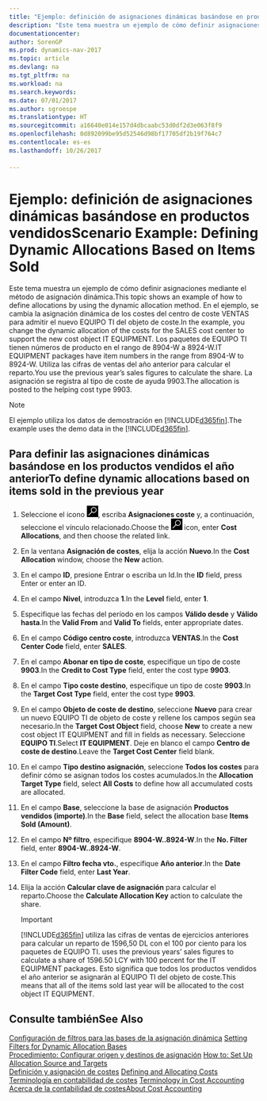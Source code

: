 ```yaml
---
title: "Ejemplo: definición de asignaciones dinámicas basándose en productos vendidos"
description: "Este tema muestra un ejemplo de cómo definir asignaciones mediante el método de asignación dinámica. En el ejemplo, se cambia la asignación dinámica de los costes del centro de coste VENTAS para admitir el nuevo EQUIPO TI del objeto de coste. Los paquetes de EQUIPO TI tienen números de producto en el rango de 8904-W a 8924-W. Utiliza las cifras de ventas del año anterior para calcular el reparto. La asignación se registra al tipo de coste de ayuda 9903."
documentationcenter: 
author: SorenGP
ms.prod: dynamics-nav-2017
ms.topic: article
ms.devlang: na
ms.tgt_pltfrm: na
ms.workload: na
ms.search.keywords: 
ms.date: 07/01/2017
ms.author: sgroespe
ms.translationtype: HT
ms.sourcegitcommit: a16640e014e157d4dbcaabc53d0df2d3e063f8f9
ms.openlocfilehash: 0d892099be95d52546d98bf17705df2b19f764c7
ms.contentlocale: es-es
ms.lasthandoff: 10/26/2017

---
```

# <a name="scenario-example-defining-dynamic-allocations-based-on-items-sold"></a><span data-ttu-id="f1a1f-107">Ejemplo: definición de asignaciones dinámicas basándose en productos vendidos</span><span class="sxs-lookup"><span data-stu-id="f1a1f-107">Scenario Example: Defining Dynamic Allocations Based on Items Sold</span></span>
<span data-ttu-id="f1a1f-108">Este tema muestra un ejemplo de cómo definir asignaciones mediante el método de asignación dinámica.</span><span class="sxs-lookup"><span data-stu-id="f1a1f-108">This topic shows an example of how to define allocations by using the dynamic allocation method.</span></span> <span data-ttu-id="f1a1f-109">En el ejemplo, se cambia la asignación dinámica de los costes del centro de coste VENTAS para admitir el nuevo EQUIPO TI del objeto de coste.</span><span class="sxs-lookup"><span data-stu-id="f1a1f-109">In the example, you change the dynamic allocation of the costs for the SALES cost center to support the new cost object IT EQUIPMENT.</span></span> <span data-ttu-id="f1a1f-110">Los paquetes de EQUIPO TI tienen números de producto en el rango de 8904-W a 8924-W.</span><span class="sxs-lookup"><span data-stu-id="f1a1f-110">IT EQUIPMENT packages have item numbers in the range from 8904-W to 8924-W.</span></span> <span data-ttu-id="f1a1f-111">Utiliza las cifras de ventas del año anterior para calcular el reparto.</span><span class="sxs-lookup"><span data-stu-id="f1a1f-111">You use the previous year’s sales figures to calculate the share.</span></span> <span data-ttu-id="f1a1f-112">La asignación se registra al tipo de coste de ayuda 9903.</span><span class="sxs-lookup"><span data-stu-id="f1a1f-112">The allocation is posted to the helping cost type 9903.</span></span>  

> [!NOTE]  
>  <span data-ttu-id="f1a1f-113">El ejemplo utiliza los datos de demostración en [!INCLUDE[d365fin](includes/d365fin_md.md)].</span><span class="sxs-lookup"><span data-stu-id="f1a1f-113">The example uses the demo data in the [!INCLUDE[d365fin](includes/d365fin_md.md)].</span></span>  

## <a name="to-define-dynamic-allocations-based-on-items-sold-in-the-previous-year"></a><span data-ttu-id="f1a1f-114">Para definir las asignaciones dinámicas basándose en los productos vendidos el año anterior</span><span class="sxs-lookup"><span data-stu-id="f1a1f-114">To define dynamic allocations based on items sold in the previous year</span></span>  

1.  <span data-ttu-id="f1a1f-115">Seleccione el icono ![Buscar página o informe](media/ui-search/search_small.png "icono Buscar página o informe"), escriba **Asignaciones coste** y, a continuación, seleccione el vínculo relacionado.</span><span class="sxs-lookup"><span data-stu-id="f1a1f-115">Choose the ![Search for Page or Report](media/ui-search/search_small.png "Search for Page or Report icon") icon, enter **Cost Allocations**, and then choose the related link.</span></span>  
2.  <span data-ttu-id="f1a1f-116">En la ventana **Asignación de costes**, elija la acción **Nuevo**.</span><span class="sxs-lookup"><span data-stu-id="f1a1f-116">In the **Cost Allocation** window, choose the **New** action.</span></span>  
3.  <span data-ttu-id="f1a1f-117">En el campo **ID**, presione Entrar o escriba un Id.</span><span class="sxs-lookup"><span data-stu-id="f1a1f-117">In the **ID** field, press Enter or enter an ID.</span></span>  
4.  <span data-ttu-id="f1a1f-118">En el campo **Nivel**, introduzca **1**.</span><span class="sxs-lookup"><span data-stu-id="f1a1f-118">In the **Level** field, enter **1**.</span></span>  
5.  <span data-ttu-id="f1a1f-119">Especifique las fechas del período en los campos **Válido desde** y **Válido hasta**.</span><span class="sxs-lookup"><span data-stu-id="f1a1f-119">In the **Valid From** and **Valid To** fields, enter appropriate dates.</span></span>  
6.  <span data-ttu-id="f1a1f-120">En el campo **Código centro coste**, introduzca **VENTAS**.</span><span class="sxs-lookup"><span data-stu-id="f1a1f-120">In the **Cost Center Code** field, enter **SALES**.</span></span>  
7.  <span data-ttu-id="f1a1f-121">En el campo **Abonar en tipo de coste**, especifique un tipo de coste **9903**.</span><span class="sxs-lookup"><span data-stu-id="f1a1f-121">In the **Credit to Cost Type** field, enter the cost type **9903**.</span></span>  
8.  <span data-ttu-id="f1a1f-122">En el campo **Tipo coste destino**, especifique un tipo de coste **9903**.</span><span class="sxs-lookup"><span data-stu-id="f1a1f-122">In the **Target Cost Type** field, enter the cost type **9903**.</span></span>  
9. <span data-ttu-id="f1a1f-123">En el campo **Objeto de coste de destino**, seleccione **Nuevo** para crear un nuevo EQUIPO TI de objeto de coste y rellene los campos según sea necesario.</span><span class="sxs-lookup"><span data-stu-id="f1a1f-123">In the **Target Cost Object** field, choose **New** to create a new cost object IT EQUIPMENT and fill in fields as necessary.</span></span> <span data-ttu-id="f1a1f-124">Seleccione **EQUIPO TI**.</span><span class="sxs-lookup"><span data-stu-id="f1a1f-124">Select **IT EQUIPMENT**.</span></span> <span data-ttu-id="f1a1f-125">Deje en blanco el campo **Centro de coste de destino**.</span><span class="sxs-lookup"><span data-stu-id="f1a1f-125">Leave the **Target Cost Center** field blank.</span></span>  
10. <span data-ttu-id="f1a1f-126">En el campo **Tipo destino asignación**, seleccione **Todos los costes** para definir cómo se asignan todos los costes acumulados.</span><span class="sxs-lookup"><span data-stu-id="f1a1f-126">In the **Allocation Target Type** field, select **All Costs** to define how all accumulated costs are allocated.</span></span>  
11. <span data-ttu-id="f1a1f-127">En el campo **Base**, seleccione la base de asignación **Productos vendidos (importe)**.</span><span class="sxs-lookup"><span data-stu-id="f1a1f-127">In the **Base** field, select the allocation base **Items Sold (Amount)**.</span></span>  
12. <span data-ttu-id="f1a1f-128">En el campo **Nº filtro**, especifique **8904-W..8924-W**.</span><span class="sxs-lookup"><span data-stu-id="f1a1f-128">In the **No. Filter** field, enter **8904-W..8924-W**.</span></span>  
13. <span data-ttu-id="f1a1f-129">En el campo **Filtro fecha vto.**, especifique **Año anterior**.</span><span class="sxs-lookup"><span data-stu-id="f1a1f-129">In the **Date Filter Code** field, enter **Last Year**.</span></span>  
14. <span data-ttu-id="f1a1f-130">Elija la acción **Calcular clave de asignación** para calcular el reparto.</span><span class="sxs-lookup"><span data-stu-id="f1a1f-130">Choose the **Calculate Allocation Key** action to calculate the share.</span></span>  

    > [!IMPORTANT]  
    >  [!INCLUDE[d365fin](includes/d365fin_md.md)]<span data-ttu-id="f1a1f-131"> utiliza las cifras de ventas de ejercicios anteriores para calcular un reparto de 1596,50 DL con el 100 por ciento para los paquetes de EQUIPO TI.</span><span class="sxs-lookup"><span data-stu-id="f1a1f-131"> uses the previous years’ sales figures to calculate a share of 1596.50 LCY with 100 percent for the IT EQUIPMENT packages.</span></span> <span data-ttu-id="f1a1f-132">Esto significa que todos los productos vendidos el año anterior se asignarán al EQUIPO TI del objeto de coste.</span><span class="sxs-lookup"><span data-stu-id="f1a1f-132">This means that all of the items sold last year will be allocated to the cost object IT EQUIPMENT.</span></span>  

## <a name="see-also"></a><span data-ttu-id="f1a1f-133">Consulte también</span><span class="sxs-lookup"><span data-stu-id="f1a1f-133">See Also</span></span>  
 <span data-ttu-id="f1a1f-134">[Configuración de filtros para las bases de la asignación dinámica](finance-setting-filters-for-dynamic-allocation-bases.md) </span><span class="sxs-lookup"><span data-stu-id="f1a1f-134">[Setting Filters for Dynamic Allocation Bases](finance-setting-filters-for-dynamic-allocation-bases.md) </span></span>  
 <span data-ttu-id="f1a1f-135">[Procedimiento: Configurar origen y destinos de asignación](finance-how-to-set-up-allocation-source-and-targets.md) </span><span class="sxs-lookup"><span data-stu-id="f1a1f-135">[How to: Set Up Allocation Source and Targets](finance-how-to-set-up-allocation-source-and-targets.md) </span></span>  
 <span data-ttu-id="f1a1f-136">[Definición y asignación de costes](finance-define-and-allocate-costs.md) </span><span class="sxs-lookup"><span data-stu-id="f1a1f-136">[Defining and Allocating Costs](finance-define-and-allocate-costs.md) </span></span>  
 <span data-ttu-id="f1a1f-137">[Terminología en contabilidad de costes](finance-terminology-in-cost-accounting.md) </span><span class="sxs-lookup"><span data-stu-id="f1a1f-137">[Terminology in Cost Accounting](finance-terminology-in-cost-accounting.md) </span></span>  
 [<span data-ttu-id="f1a1f-138">Acerca de la contabilidad de costes</span><span class="sxs-lookup"><span data-stu-id="f1a1f-138">About Cost Accounting</span></span>](finance-about-cost-accounting.md)

